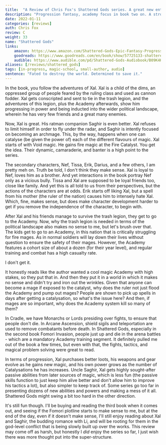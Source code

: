 ```yaml
---
title:  "A Review of Chris Fox's Shattered Gods series. A great new entry into progression fantasy."
description: "Progression fantasy, academy focus in book two on. A strong core dynamic between Xal and Saghir and lots of travelling."
date: 2022-01-11
categories: [reviews]
auth: Chris Fox
review: C
weight: 33
name: "Shattered Gods"
links:
    amazon: https://www.amazon.com/Shattered-Gods-Epic-Fantasy-Progression-ebook/dp/B091QCZ75X
    goodreads: https://www.goodreads.com/en/book/show/57725133-shattered-gods
    audible: https://www.audible.com/pd/Shattered-Gods-Audiobook/B09K4KL18B
aliases: [/reviews/shattered_gods]
tags: [in-progress, magic-school, small-author, audio]
sentence: "Fated to destroy the world. Determined to save it."
---
```



In the book, you follow the adventures of Xal. Xal is a child of the dims, an oppressed group of people feared by the ruling class and used as cannon fodder. Xal gets conscripted and sent to tie in the trash legion, and the adventures of this legion, plus the Academy afterwards, show him progressing in power and being inducted into the wider political landscape, wherein he has very few friends and a great many enemies.

Now, Xal is great. His ratman companion Saghir is even better. Xal refuses to limit himself in order to fly under the radar, and Saghir is intently focused on becoming an archmage. This, by the way, happens when one can catalyse (be given the power of) each of the different flavours of magic. Xal starts of with Void magic. He gains fire magic at the Fire Catalyst. You get the idea. Their dynamic, camaraderie, and banter is a high point to the series. 

The secondary characters, Nef, Tissa, Erik, Darius, and a few others, I am pretty meh on. Truth be told, I don't think they make sense. Xal is loyal to Nef, loves him as a brother. And yet interactions in the book portray Nef only as a vicious bully. Tissa and Xal are supposed to be loyal friends too, close like family. And yet this is all told to us from their perspectives, but the actions of the characters are at odds. Erik starts off liking Xal, but a spell from his mother (the ruler of the nation) causes him to intensely hate Xal. Which, fine, makes sense, but does make character development harder to get if you remove the independence of the character, to begin with.

After Xal and his friends manage to survive the trash legion, they get to go to the Academy. Now, why the trash legion is needed in terms of the political landscape also makes no sense to me, but let's brush over that. The kids get to go to an Academy, in this nation that is critically struggling for fire mages. As in normal soldiers will lay down their lives without question to ensure the safety of their mages. However, the Academy features a cohort size of about a dozen (for their year level), and regular training and combat has a high casualty rate.

I don't get it.

It honestly reads like the author wanted a cool magic Academy with high stakes, so they put that in. And then they put it in a world in which it makes no sense and didn't try and iron out the wrinkles. Given that anyone can become a mage if exposed to the catalyst, why does the ruler not just flood the Academy and pump out mages? People are shown to pick up spells in days after getting a catalysation, so what's the issue here? And then, if mages are so important, why does the Academy system kill so many of them?

In Cradle, we have Monarchs or Lords presiding over fights, to ensure that people don't die. In Arcane Ascension, shield sigils and teleportation are used to remove combatants before death. In Shattered Gods, especially in the second book Fomori Invasion, people just up and die in the arena battles - which are a mandatory Academy training segment. It definitely pulled me out of the book a few times, but even with that, the fights, tactics, and magical problem solving were great to read.

In terms of progression, Xal purchases better loots, his weapons and gear evolve as he gains new magic, and his own power grows as the number of Catalysations he has increases. Uncle Saghir, Xal gets highly sought-after passive abilities from later sources of magic, which is less fun (the passive skills function to just keep him alive better and don't allow him to improve his tactics a lot), but also simpler to keep track of. Some series go too far in presenting dozens of new abilities and powers and making a mess of it all. Shattered Gods might swing a bit too hard in the other direction.

It's still fun though. I'll be buying and reading the third book when it comes out, and seeing if the Fomori plotline starts to make sense to me, but at the end of the day, even if it doesn't make sense, I'll still enjoy reading about Xal and Saghir, the budding romance with Li, and will be rooting for them in the god-level conflict that is being slowly built up over the works. This review may come off as harsh, but honestly I *did* enjoy the series so far, I just wish there was more thought put into the super-structure.